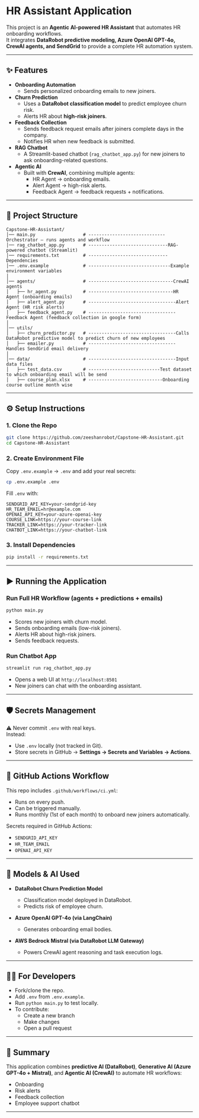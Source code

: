# HR Assistant Application

This project is an **Agentic AI-powered HR Assistant** that automates HR onboarding workflows.  
It integrates **DataRobot predictive modeling, Azure OpenAI GPT-4o, CrewAI agents, and SendGrid** to provide a complete HR automation system.

---

## ✨ Features
- **Onboarding Automation**  
  - Sends personalized onboarding emails to new joiners.  
- **Churn Prediction**  
  - Uses a **DataRobot classification model** to predict employee churn risk.  
  - Alerts HR about **high-risk joiners**.  
- **Feedback Collection**  
  - Sends feedback request emails after joiners complete days in the company.  
  - Notifies HR when new feedback is submitted.  
- **RAG Chatbot**  
  - A Streamlit-based chatbot (`rag_chatbot_app.py`) for new joiners to ask onboarding-related questions.  
- **Agentic AI**  
  - Built with **CrewAI**, combining multiple agents:
    - HR Agent → onboarding emails.  
    - Alert Agent → high-risk alerts.  
    - Feedback Agent → feedback requests + notifications.  

---

## 📂 Project Structure
```
Capstone-HR-Assistant/
│── main.py                  # -----------------------------Orchestrator – runs agents and workflow
│── rag_chatbot_app.py       # ------------------------------RAG-powered chatbot (Streamlit)
│── requirements.txt         # ------------------------------Dependencies
│── .env.example             # -------------------------------Example environment variables
│
│── agents/                  # --------------------------------CrewAI agents
│   ├── hr_agent.py          # --------------------------------HR Agent (onboarding emails)
│   ├── alert_agent.py       # ---------------------------------Alert Agent (HR risk alerts)
│   ├── feedback_agent.py    # ---------------------------------Feedback Agent (feedback collection in google form)
│
│── utils/                   
│   ├── churn_predictor.py   # ---------------------------------Calls DataRobot predictive model to predict churn of new employees
│   ├── emailer.py           # --------------------------------- Handles SendGrid email delivery
│
│── data/                    # ---------------------------------Input data files
│   ├── test_data.csv        # ---------------------------Test dataset to which onboarding email will be send
│   ├── course_plan.xlsx     # ----------------------------Onboarding course outline month wise
```

---

## ⚙️ Setup Instructions

### 1. Clone the Repo
```bash
git clone https://github.com/zeeshanrobot/Capstone-HR-Assistant.git
cd Capstone-HR-Assistant
```

### 2. Create Environment File
Copy `.env.example` → `.env` and add your real secrets:

```bash
cp .env.example .env
```

Fill `.env` with:
```
SENDGRID_API_KEY=your-sendgrid-key
HR_TEAM_EMAIL=hr@example.com
OPENAI_API_KEY=your-azure-openai-key
COURSE_LINK=https://your-course-link
TRACKER_LINK=https://your-tracker-link
CHATBOT_LINK=https://your-chatbot-link
```

### 3. Install Dependencies
```bash
pip install -r requirements.txt
```

---

## ▶️ Running the Application

### Run Full HR Workflow (agents + predictions + emails)
```bash
python main.py
```
- Scores new joiners with churn model.  
- Sends onboarding emails (low-risk joiners).  
- Alerts HR about high-risk joiners.  
- Sends feedback requests.  

### Run Chatbot App
```bash
streamlit run rag_chatbot_app.py
```
- Opens a web UI at `http://localhost:8501`  
- New joiners can chat with the onboarding assistant.  

---

## 🛡️ Secrets Management
⚠️ Never commit `.env` with real keys.  
Instead:
- Use `.env` locally (not tracked in Git).  
- Store secrets in GitHub → **Settings → Secrets and Variables → Actions**.  

---

## 🤝 GitHub Actions Workflow
This repo includes `.github/workflows/ci.yml`:
- Runs on every push.  
- Can be triggered manually.  
- Runs monthly (1st of each month) to onboard new joiners automatically.  

Secrets required in GitHub Actions:
- `SENDGRID_API_KEY`  
- `HR_TEAM_EMAIL`  
- `OPENAI_API_KEY`  

---

## 🧠 Models & AI Used
- **DataRobot Churn Prediction Model**  
  - Classification model deployed in DataRobot.  
  - Predicts risk of employee churn.  

- **Azure OpenAI GPT-4o (via LangChain)**  
  - Generates onboarding email bodies.  

- **AWS Bedrock Mistral (via DataRobot LLM Gateway)**  
  - Powers CrewAI agent reasoning and task execution logs.  

---

## 👨‍💻 For Developers
- Fork/clone the repo.  
- Add `.env` from `.env.example`.  
- Run `python main.py` to test locally.  
- To contribute:
  - Create a new branch  
  - Make changes  
  - Open a pull request  

---

## 📌 Summary
This application combines **predictive AI (DataRobot)**, **Generative AI (Azure GPT-4o + Mistral)**, and **Agentic AI (CrewAI)** to automate HR workflows:  
- Onboarding  
- Risk alerts  
- Feedback collection  
- Employee support chatbot  

---
